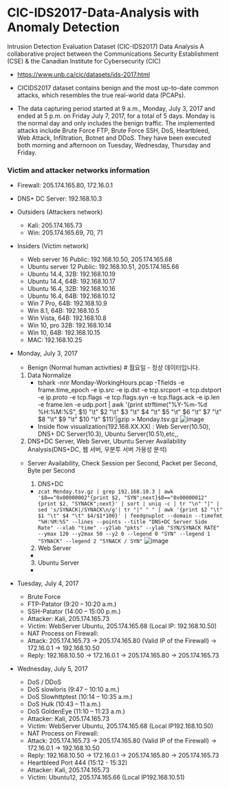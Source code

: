 # CIC-IDS2017-Data-Analysis with Anomaly Detection
Intrusion Detection Evaluation Dataset (CIC-IDS2017) Data Analysis
A collaborative project between the Communications Security Establishment (CSE) & the Canadian Institute for Cybersecurity (CIC)
- https://www.unb.ca/cic/datasets/ids-2017.html

* CICIDS2017 dataset contains benign and the most up-to-date common attacks, which resembles the true real-world data (PCAPs).

* The data capturing period started at 9 a.m., Monday, July 3, 2017 and ended at 5 p.m. on Friday July 7, 2017, for a total of 5 days. Monday is the normal day and only includes the benign traffic. The implemented attacks include Brute Force FTP, Brute Force SSH, DoS, Heartbleed, Web Attack, Infiltration, Botnet and DDoS. They have been executed both morning and afternoon on Tuesday, Wednesday, Thursday and Friday.

### Victim and attacker networks information

* Firewall: 205.174.165.80, 172.16.0.1

* DNS+ DC Server: 192.168.10.3

* Outsiders (Attackers network)
  - Kali: 205.174.165.73
  - Win: 205.174.165.69, 70, 71
* Insiders (Victim network)
  - Web server 16 Public: 192.168.10.50, 205.174.165.68
  - Ubuntu server 12 Public: 192.168.10.51, 205.174.165.66
  - Ubuntu 14.4, 32B: 192.168.10.19
  - Ubuntu 14.4, 64B: 192.168.10.17
  - Ubuntu 16.4, 32B: 192.168.10.16
  - Ubuntu 16.4, 64B: 192.168.10.12
  - Win 7 Pro, 64B: 192.168.10.9
  - Win 8.1, 64B: 192.168.10.5
  - Win Vista, 64B: 192.168.10.8
  - Win 10, pro 32B: 192.168.10.14
  - Win 10, 64B: 192.168.10.15
  - MAC: 192.168.10.25

* Monday, July 3, 2017
   - Benign (Normal human activities) # 월요일 - 정상 데이터입니다.
   1. Data Normalize
      - tshark -nnr Monday-WorkingHours.pcap -Tfields -e frame.time_epoch -e ip.src -e ip.dst -e tcp.srcport -e tcp.dstport -e ip.proto -e tcp.flags -e tcp.flags.syn -e tcp.flags.ack -e ip.len -e frame.len -e udp.port | awk '{print strftime("%Y-%m-%d %H:%M:%S", $1) "\t" $2 "\t" $3 "\t" $4 "\t" $5 "\t" $6 "\t" $7 "\t" $8 "\t" $9 "\t" $10 "\t" $11}'|gzip > Monday.tsv.gz
 ![image](https://user-images.githubusercontent.com/47383452/142409135-35a1d163-b21b-4937-a350-019b66becde6.png)
      - Inside flow visualization(192.168.XX.XX) : Web Server(10.50), DNS+ DC Server(10.3), Ubuntu Server(10.51),etc,,
   2. DNS+DC Server, Web Server, Ubuntu Server Availability Analysis(DNS+DC, 웹 서버, 우분투 서버 가용성 분석)
   - Server Availability, Check Session per Second, Packet per Second, Byte per Second
     1) DNS+DC
      * ```zcat Monday.tsv.gz | grep 192.168.10.3 | awk '$8=="0x00000002"{print $2, "SYN";next}$8=="0x00000012"{print $2, "SYNACK";next}' | sort | uniq -c | tr "\n" "|" | sed 's/SYNACK|/SYNACK\n/g'| tr "|" " " | awk '{print $2 "\t" $1 "\t" $4 "\t" $4/$1*100}' | feedgnuplot --domain --timefmt "%H:%M:%S" --lines --points --title "DNS+DC Server Side Rate" --xlab "time" --y2lab "pkts" --ylab "SYN/SYNACK RATE" --ymax 120 --y2max 50 --y2 0 --legend 0 "SYN" --legend 1 "SYNACK" --legend 2 "SYNACK / SYN"```
![image](https://user-images.githubusercontent.com/47383452/142415540-b92cb635-2348-46e8-83f1-b4cc0d4313af.png)

     2) Web Server
       *
     3) Ubuntu Server
       *
* Tuesday, July 4, 2017
  - Brute Force
  - FTP-Patator (9:20 – 10:20 a.m.)
  - SSH-Patator (14:00 – 15:00 p.m.)
  - Attacker: Kali, 205.174.165.73
  - Victim: WebServer Ubuntu, 205.174.165.68 (Local IP: 192.168.10.50)
  - NAT Process on Firewall:
  - Attack: 205.174.165.73 -> 205.174.165.80 (Valid IP of the Firewall) -> 172.16.0.1 -> 192.168.10.50
  - Reply: 192.168.10.50 -> 172.16.0.1 -> 205.174.165.80 -> 205.174.165.73
* Wednesday, July 5, 2017
   - DoS / DDoS
   - DoS slowloris (9:47 – 10:10 a.m.)
   - DoS Slowhttptest (10:14 – 10:35 a.m.)
   - DoS Hulk (10:43 – 11 a.m.)
   - DoS GoldenEye (11:10 – 11:23 a.m.)
   - Attacker: Kali, 205.174.165.73
   - Victim: WebServer Ubuntu, 205.174.165.68 (Local IP192.168.10.50)
   - NAT Process on Firewall:
   - Attack: 205.174.165.73 -> 205.174.165.80 (Valid IP of the Firewall) -> 172.16.0.1 -> 192.168.10.50
   - Reply: 192.168.10.50 -> 172.16.0.1 -> 205.174.165.80 -> 205.174.165.73
   - Heartbleed Port 444 (15:12 - 15:32)
   - Attacker: Kali, 205.174.165.73
   - Victim: Ubuntu12, 205.174.165.66 (Local IP192.168.10.51)
